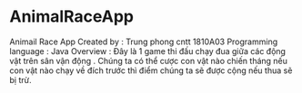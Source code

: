 # AnimalRaceApp
Animail Race App
Created by : Trung phong cntt 1810A03 
Programming language : Java
Overview : Đây là 1 game thi đấu chạy đua giữa các động vật trên sân vận động . Chúng ta có thể cược con vật nào chiến tháng
nếu con vật nào chạy về đích trước thì điểm chúng ta sẽ được cộng nếu thua sẽ bị trừ.
